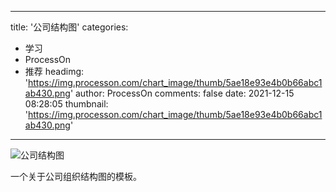 
---
title: '公司结构图'
categories: 
 - 学习
 - ProcessOn
 - 推荐
headimg: 'https://img.processon.com/chart_image/thumb/5ae18e93e4b0b66abc1ab430.png'
author: ProcessOn
comments: false
date: 2021-12-15 08:28:05
thumbnail: 'https://img.processon.com/chart_image/thumb/5ae18e93e4b0b66abc1ab430.png'
---

<div>   
<img class="thumb" alt="公司结构图" src="https://img.processon.com/chart_image/thumb/5ae18e93e4b0b66abc1ab430.png" referrerpolicy="no-referrer">
<p>一个关于公司组织结构图的模板。</p>  
</div>
            